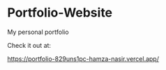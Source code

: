 # Portfolio-Website
My personal portfolio

Check it out at:

https://portfolio-829uns1pc-hamza-nasir.vercel.app/
